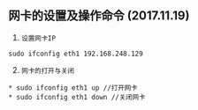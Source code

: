## 网卡的设置及操作命令 (2017.11.19)
1. `设置网卡IP`
```
sudo ifconfig eth1 192.168.248.129
```
2. `网卡的打开与关闭`
```
* sudo ifconfig eth1 up //打开网卡
* sudo ifconfig eth1 down //关闭网卡
```